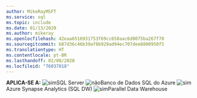```yaml
---
author: MikeRayMSFT
ms.service: sql
ms.topic: include
ms.date: 01/13/2020
ms.author: mikeray
ms.openlocfilehash: 42eaa6516931753f69cc658aac6d8075ba267f70
ms.sourcegitcommit: b87d36c46b39af8b929ad94ec707dee8800950f5
ms.translationtype: HT
ms.contentlocale: pt-BR
ms.lasthandoff: 02/08/2020
ms.locfileid: "76037818"
---
```

<Token>**APLICA-SE A:** ![sim](media/yes.png)SQL Server ![não](media/no.png)Banco de Dados SQL do Azure ![sim](media/yes.png)Azure Synapse Analytics (SQL DW) ![sim](media/yes.png)Parallel Data Warehouse </Token>

